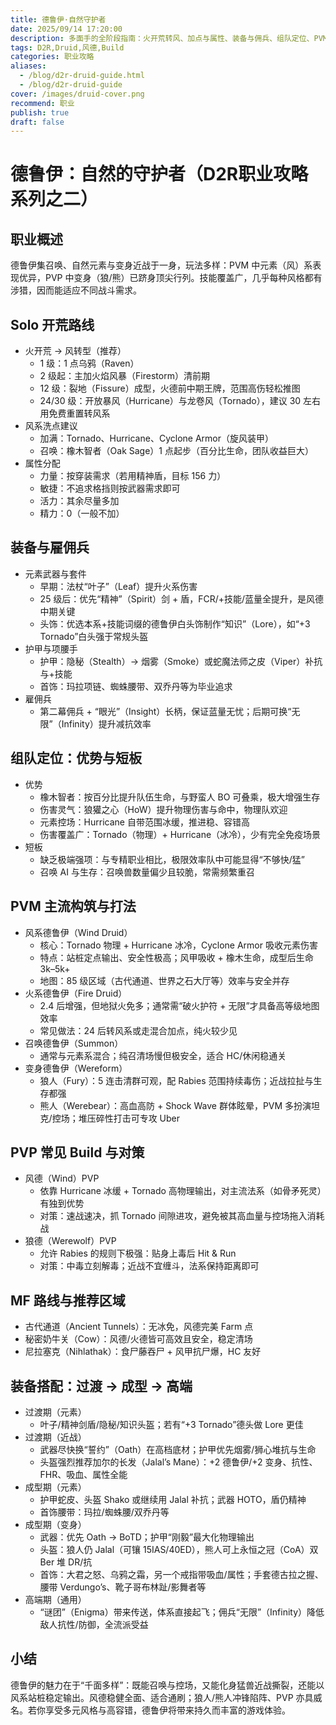 ```yaml
---
title: 德鲁伊·自然守护者
date: 2025/09/14 17:20:00
description: 多面手的全阶段指南：火开荒转风、加点与属性、装备与佣兵、组队定位、PVM/PVP打法、MF路线与成型搭配。
tags: D2R,Druid,风德,Build
categories: 职业攻略
aliases:
  - /blog/d2r-druid-guide.html
  - /blog/d2r-druid-guide
cover: /images/druid-cover.png
recommend: 职业
publish: true
draft: false
---
```


# 德鲁伊：自然的守护者（D2R职业攻略系列之二）

## 职业概述

德鲁伊集召唤、自然元素与变身近战于一身，玩法多样：PVM 中元素（风）系表现优异，PVP 中变身（狼/熊）已跻身顶尖行列。技能覆盖广，几乎每种风格都有涉猎，因而能适应不同战斗需求。

## Solo 开荒路线

- 火开荒 → 风转型（推荐）
  - 1 级：1 点乌鸦（Raven）
  - 2 级起：主加火焰风暴（Firestorm）清前期
  - 12 级：裂地（Fissure）成型，火德前中期王牌，范围高伤轻松推图
  - 24/30 级：开放暴风（Hurricane）与龙卷风（Tornado），建议 30 左右用免费重置转风系
- 风系洗点建议
  - 加满：Tornado、Hurricane、Cyclone Armor（旋风装甲）
  - 召唤：橡木智者（Oak Sage）1 点起步（百分比生命，团队收益巨大）
- 属性分配
  - 力量：按穿装需求（若用精神盾，目标 156 力）
  - 敏捷：不追求格挡则按武器需求即可
  - 活力：其余尽量多加
  - 精力：0（一般不加）

## 装备与雇佣兵

- 元素武器与套件
  - 早期：法杖“叶子”（Leaf）提升火系伤害
  - 25 级后：优先“精神”（Spirit）剑 + 盾，FCR/+技能/蓝量全提升，是风德中期关键
  - 头饰：优选本系+技能词缀的德鲁伊白头饰制作“知识”（Lore），如“+3 Tornado”白头强于常规头盔
- 护甲与项腰手
  - 护甲：隐秘（Stealth）→ 烟雾（Smoke）或蛇魔法师之皮（Viper）补抗与+技能
  - 首饰：玛拉项链、蜘蛛腰带、双乔丹等为毕业追求
- 雇佣兵
  - 第二幕佣兵 + “眼光”（Insight）长柄，保证蓝量无忧；后期可换“无限”（Infinity）提升减抗效率

## 组队定位：优势与短板

- 优势
  - 橡木智者：按百分比提升队伍生命，与野蛮人 BO 可叠乘，极大增强生存
  - 伤害灵气：狼獾之心（HoW）提升物理伤害与命中，物理队欢迎
  - 元素控场：Hurricane 自带范围冰缓，推进稳、容错高
  - 伤害覆盖广：Tornado（物理）+ Hurricane（冰冷），少有完全免疫场景
- 短板
  - 缺乏极端强项：与专精职业相比，极限效率队中可能显得“不够快/猛”
  - 召唤 AI 与生存：召唤兽数量偏少且较脆，常需频繁重召

## PVM 主流构筑与打法

- 风系德鲁伊（Wind Druid）
  - 核心：Tornado 物理 + Hurricane 冰冷，Cyclone Armor 吸收元素伤害
  - 特点：站桩定点输出、安全性极高；风甲吸收 + 橡木生命，成型后生命 3k–5k+ 
  - 地图：85 级区域（古代通道、世界之石大厅等）效率与安全并存
- 火系德鲁伊（Fire Druid）
  - 2.4 后增强，但地狱火免多；通常需“破火护符 + 无限”才具备高等级地图效率
  - 常见做法：24 后转风系或走混合加点，纯火较少见
- 召唤德鲁伊（Summon）
  - 通常与元素系混合；纯召清场慢但极安全，适合 HC/休闲稳通关
- 变身德鲁伊（Wereform）
  - 狼人（Fury）：5 连击清群可观，配 Rabies 范围持续毒伤；近战拉扯与生存都强
  - 熊人（Werebear）：高血高防 + Shock Wave 群体眩晕，PVM 多扮演坦克/控场；堆压碎性打击可专攻 Uber

## PVP 常见 Build 与对策

- 风德（Wind）PVP
  - 依靠 Hurricane 冰缓 + Tornado 高物理输出，对主流法系（如骨矛死灵）有独到优势
  - 对策：速战速决，抓 Tornado 间隙进攻，避免被其高血量与控场拖入消耗战
- 狼德（Werewolf）PVP
  - 允许 Rabies 的规则下极强：贴身上毒后 Hit & Run
  - 对策：中毒立刻解毒；近战不宜缠斗，法系保持距离即可

## MF 路线与推荐区域

- 古代通道（Ancient Tunnels）：无冰免，风德完美 Farm 点
- 秘密奶牛关（Cow）：风德/火德皆可高效且安全，稳定清场
- 尼拉塞克（Nihlathak）：食尸藤吞尸 + 风甲抗尸爆，HC 友好

## 装备搭配：过渡 → 成型 → 高端

- 过渡期（元素）
  - 叶子/精神剑盾/隐秘/知识头盔；若有“+3 Tornado”德头做 Lore 更佳
- 过渡期（近战）
  - 武器尽快换“誓约”（Oath）在高档底材；护甲优先烟雾/狮心堆抗与生命
  - 头盔强烈推荐加尔的长发（Jalal’s Mane）：+2 德鲁伊/+2 变身、抗性、FHR、吸血、属性全能
- 成型期（元素）
  - 护甲蛇皮、头盔 Shako 或继续用 Jalal 补抗；武器 HOTO，盾仍精神
  - 首饰腰带：玛拉/蜘蛛腰/双乔丹等 
- 成型期（变身）
  - 武器：优先 Oath → BoTD；护甲“刚毅”最大化物理输出
  - 头盔：狼人仍 Jalal（可镶 15IAS/40ED），熊人可上永恒之冠（CoA）双 Ber 堆 DR/抗
  - 首饰：大君之怒、乌鸦之霜，另一个戒指带吸血/属性；手套德古拉之握、腰带 Verdungo’s、靴子哥布林趾/影舞者等
- 高端期（通用）
  - “谜团”（Enigma）带来传送，体系直接起飞；佣兵“无限”（Infinity）降低敌人抗性/防御，全流派受益

## 小结

德鲁伊的魅力在于“千面多样”：既能召唤与控场，又能化身猛兽近战撕裂，还能以风系站桩稳定输出。风德稳健全面、适合通刷；狼人/熊人冲锋陷阵、PVP 亦具威名。若你享受多元风格与高容错，德鲁伊将带来持久而丰富的游戏体验。
